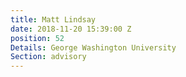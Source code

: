 ```yaml
---
title: Matt Lindsay
date: 2018-11-20 15:39:00 Z
position: 52
Details: George Washington University
Section: advisory
---
```



